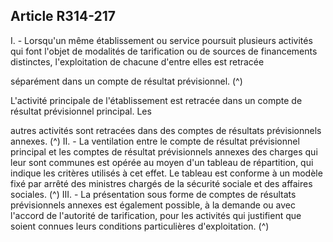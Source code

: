 ## Article R314-217

I. - Lorsqu'un même établissement ou service poursuit plusieurs activités qui font l'objet de modalités de
tarification ou de sources de financements distinctes, l'exploitation de chacune d'entre elles est retracée

séparément dans un compte de résultat prévisionnel. (^)


L'activité principale de l'établissement est retracée dans un compte de résultat prévisionnel principal. Les

autres activités sont retracées dans des comptes de résultats prévisionnels annexes. (^)
II. - La ventilation entre le compte de résultat prévisionnel principal et les comptes de résultat prévisionnels
annexes des charges qui leur sont communes est opérée au moyen d'un tableau de répartition, qui indique les
critères utilisés à cet effet. Le tableau est conforme à un modèle fixé par arrêté des ministres chargés de la
sécurité sociale et des affaires sociales. (^)
III. - La présentation sous forme de comptes de résultats prévisionnels annexes est également possible, à la
demande ou avec l'accord de l'autorité de tarification, pour les activités qui justifient que soient connues leurs
conditions particulières d'exploitation. (^)


